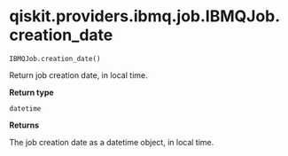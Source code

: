 # qiskit.providers.ibmq.job.IBMQJob.creation\_date

`IBMQJob.creation_date()`

Return job creation date, in local time.

**Return type**

`datetime`

**Returns**

The job creation date as a datetime object, in local time.
